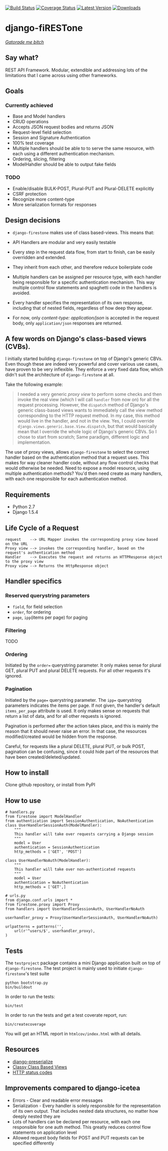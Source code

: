 [![Build Status](https://travis-ci.org/stargazer/django-firestone.png?branch=master)](https://travis-ci.org/stargazer/django-firestone)
[![Coverage Status](https://coveralls.io/repos/stargazer/django-firestone/badge.png?branch=master)](https://coveralls.io/r/stargazer/django-firestone?branch=master)
[![Latest Version](https://pypip.in/v/django-firestone/badge.png)](https://pypi.python.org/pypi/django-firestone/)
[![Downloads](https://pypip.in/d/django-firestone/badge.png)](https://pypi.python.org/pypi/django-firestone/)


# django-fiRESTone

[_Gatorade me bitch_](http://www.youtube.com/watch?v=wNvk4DD1fCU)

## Say what?

REST API Framework. Modular, extendible and addressing lots of the limitations
that I came across using other frameworks.

## Goals

### Currently achieved
* Base and Model handlers
* CRUD operations
* Accepts JSON request bodies and returns JSON
* Request-level field selection
* Session and Signature Authentication
* 100% test coverage
* Multiple handlers should be able to to serve the same resource, with each
  using a different authentication mechanism.
* Ordering, slicing, filtering   
* ModelHahdler should be able to output fake fields

### TODO
* Enable/disable BULK-POST, Plural-PUT and Plural-DELETE explicitly
* CSRF protection
* Recognize more content-type
* More serialization formats for responses

## Design decisions

* ``django-firestone`` makes use of class based-views. This means that:
 * API Handlers are modular and very easily testable
 * Every step in the request data flow, from start to finish, can be easily
   overridden and extended.
 * They inherit from each other, and therefore reduce boilerplate code

* Multiple handlers can be assigned per resource type, with each handler being
  responsible for a specific authentication mechanism. This way multiple
  control flow statements and spaghetti code in the handlers is avoided.

* Every handler specifies the representation of its own response, including
  that of nested fields, regardless of how deep they appear.

* For now, only *content-type: application/json* is accepted in the request
  body, only ``application/json`` responses are returned. 

## A few words on Django's class-based views (CVBs).

I initially started building ``django-firestone`` on top of Django's generic
CBVs. Even though these are indeed very powerful and cover various use cases,
have proven to be very inflexible. They enforce a very fixed data flow, which
didn't suit the architecture of ``django-firestone`` at all.

Take the following example:

> I needed a very generic _proxy view_ to perform some checks and then invoke the real view
> (which I will call ``handler`` from now on) for all the request processing.
> However, the ``dispatch`` method of Django's generic class-based views wants
> to immediately call the view method corresponding to the HTTP request method.
> In my case, this method would live in the handler, and not in the view. Yes,
> I could override ``django.views.generic.base.View.dispatch``, but that would
> basically mean that I override the whole logic of Django's generic CBVs. So I
> chose to start from scratch; Same paradigm, different logic and
> implementation.

The use of proxy views, allows ``django-firestone`` to select the correct
handler based on the authentication method that a request uses. This makes
for way cleaner handler code, without any flow control checks that would
otherwise be needed. 
Need to expose a model resource, using multiple authentication methods? You'd
then need create as many handlers, with each one responsible for each
authentication method.

## Requirements

* Python 2.7
* Django 1.5.4

## Life Cycle of a Request

    request    --> URL Mapper invokes the corresponding proxy view based on the URL
    Proxy view --> invokes the corresponding handler, based on the request's authentication method
    Handler    --> Executes the request and returns an HTTPResponse object to the proxy view
    Proxy view --> Returns the HttpResponse object

## Handler specifics

### Reserved querystring parameters

* ``field``, for field selection
* ``order``, for ordering
* ``page``, ``ipp``(items per page) for paging

### Filtering
TODO

### Ordering
Initiated by the ``order=`` querystring parameter. It only makes sense for
plural GET, plural PUT and plural DELETE requests. For all other requests it's
ignored.

### Pagination
Initiated by the ``page=`` querystring parameter. The ``ipp=`` querystring 
parameters indicates the items per page. If not given, the handler's default     
``items_per_page`` attribute is used.
It only makes sense on requests that return a list of data, and for all other 
requests is ignored.

Pagination is performed after the action takes place, and this is mainly the
reason that it should never raise an error. In that case, the resources
modified/created would be hidden from the response.

Careful, for requests like a plural DELETE, plural PUT, or bulk POST, pagination can be
confusing, since it could hide part of the resources that have been
created/deleted/updated.

## How to install

Clone github repository, or install from PyPI

## How to use

    # handlers.py
    from firestone import ModelHandler
    from authentication import SessionAuthentication, NoAuthentication
    class UserHandlerSessionAuth(ModelMandler):
        """
        This handler will take over requests carrying a Django session
        """
        model = User
        authentication = SessionAuthentication
        http_methods = ['GET', 'POST']

    class UserHandlerNoAuth(ModelHandler):
        """
        This handler will take over non-authenticated requests
        """
        model = User
        authentication = NoAuthentication
        http_methods = ['GET',]

    # urls.py
    from django.conf.urls import *
    from firestone.proxy import Proxy
    from handlers import UserHandlerSessionAuth, UserHandlerNoAuth

    userhandler_proxy = Proxy(UserHandlerSessionAuth, UserHandlerNoAuth)

    urlpatterns = patterns('',
        url(r'^users/$', userhandler_proxy),
    )

## Tests

The ``testproject`` package contains a mini Django application built on top of
``django-firestone``. The test project is mainly used to initiate
``django-firestone``'s test suite

	python bootstrap.py 
	bin/buildout

In order to run the tests:

	bin/test

In order to run the tests and get a test coverate report, run:

    bin/createcoverage

You will get an HTML report in ``htmlcov/index.html`` with all details.

## Resources

* [django-preserialize](https://github.com/bruth/django-preserialize)
* [Classy Class Based Views](http://ccbv.co.uk/)
* [HTTP status codes](http://www.restapitutorial.com/httpstatuscodes.html)

## Improvements compared to django-icetea

* Errors - Clear and readable error messages
* Serialization - Every handler is solely responsible for the representation of its own output. That includes nested data structures, no matter how deeply nested they are
* Lots of handlers can be declared per resource, with each one responsible for one auth method. This greatly reduces control flow statements on application level
* Allowed request body fields for POST and PUT requests can be specified differently
